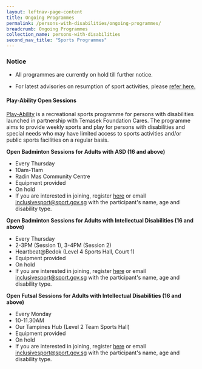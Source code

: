 ```yaml
---
layout: leftnav-page-content
title: Ongoing Programmes
permalink: /persons-with-disabilities/ongoing-programmes/
breadcrumb: Ongoing Programmes
collection_name: persons-with-disabilities
second_nav_title: "Sports Programmes"
---
```


### Notice

* All programmes are currently on hold till further notice. 

* For latest advisories on resumption of sport activities, please [refer here.](https://www.sportsingapore.gov.sg/Newsroom/Media-Releases/2020/Advisory-For-Resumption-Of-Sport-And-Physical-Exercise-and-Activity-For-Phase-Two-Safe-Transition)

#### Play-Ability Open Sessions
[Play-Ability](https://www.temasekfoundation-cares.org.sg/journal/13/the-joy-of-play) is a recreational sports programme for persons with disabilities launched in partnership with Temasek Foundation Cares. The programme aims to provide weekly sports and play for persons with disabilities and special needs who may have limited access to sports activities and/or public sports facilities on a regular basis. 

**Open Badminton Sessions for Adults with ASD (16 and above)**
* Every Thursday
* 10am-11am
* Radin Mas Community Centre
* Equipment provided
* On hold
* If you are interested in joining, register [here](https://form.gov.sg/#!/5e09a1fadf378700118f0ae0) or email <inclusivesport@sport.gov.sg> with the participant's name, age and disability type.

**Open Badminton Sessions for Adults with Intellectual Disabilities (16 and above)**
* Every Thursday
* 2-3PM (Session 1), 3-4PM (Session 2)
* Heartbeat@Bedok (Level 4 Sports Hall, Court 1)
* Equipment provided
* On hold
* If you are interested in joining, register [here](https://go.gov.sg/playability) or email <inclusivesport@sport.gov.sg> with the participant's name, age and disability type.

**Open Futsal Sessions for Adults with Intellectual Disabilities (16 and above)**
* Every Monday
* 10-11.30AM
* Our Tampines Hub (Level 2 Team Sports Hall)
* Equipment provided
* On hold
* If you are interested in joining, register [here](https://go.gov.sg/playability) or email <inclusivesport@sport.gov.sg> with the participant's name, age and disability type.
